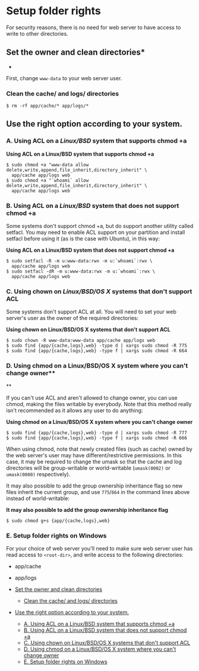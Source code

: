 # Setup folder rights

For security reasons, there is no need for web server to have access to write to other directories.

## Set the owner and clean directories*
*

First, change `www-data` to your web server user.

### Clean the cache/ and logs/ directories

```
$ rm -rf app/cache/* app/logs/* 
```

## Use the right option according to your system.

### A. Using ACL on a *Linux/BSD* system that supports chmod +a

**Using ACL on a Linux/BSD system that supports chmod +a**

```
$ sudo chmod +a "www-data allow delete,write,append,file_inherit,directory_inherit" \
  app/cache app/logs web
$ sudo chmod +a "`whoami` allow delete,write,append,file_inherit,directory_inherit" \
  app/cache app/logs web
```

### B. Using ACL on a *Linux/BSD* system that does not support chmod +a

Some systems don't support chmod +a, but do support another utility called setfacl. You may need to enable ACL support on your partition and install setfacl before using it (as is the case with Ubuntu), in this way:

**Using ACL on a Linux/BSD system that does not support chmod +a**

```
$ sudo setfacl -R -m u:www-data:rwx -m u:`whoami`:rwx \
  app/cache app/logs web
$ sudo setfacl -dR -m u:www-data:rwx -m u:`whoami`:rwx \
  app/cache app/logs web
```

### C. Using chown on *Linux/BSD/OS X* systems that don't support ACL

Some systems don't support ACL at all. You will need to set your web server's user as the owner of the required directories:

**Using chown on Linux/BSD/OS X systems that don't support ACL**

```
$ sudo chown -R www-data:www-data app/cache app/logs web
$ sudo find {app/{cache,logs},web} -type d | xargs sudo chmod -R 775
$ sudo find {app/{cache,logs},web} -type f | xargs sudo chmod -R 664
```

### D. Using chmod on a Linux/BSD/OS X system where you can't change owner**
**

If you can't use ACL and aren't allowed to change owner, you can use chmod, making the files writable by everybody. Note that this method really isn't recommended as it allows any user to do anything:

**Using chmod on a Linux/BSD/OS X system where you can't change owner**

```
$ sudo find {app/{cache,logs},web} -type d | xargs sudo chmod -R 777
$ sudo find {app/{cache,logs},web} -type f | xargs sudo chmod -R 666
```

When using chmod, note that newly created files (such as cache) owned by the web server's user may have different/restrictive permissions. In this case, it may be required to change the umask so that the cache and log directories will be group-writable or world-writable (`umask(0002)` or `umask(0000)` respectively).

It may also possible to add the group ownership inheritance flag so new files inherit the current group, and use `775`/`664` in the command lines above instead of world-writable:

**It may also possible to add the group ownership inheritance flag**

```
$ sudo chmod g+s {app/{cache,logs},web}
```

### E. Setup folder rights on Windows

For your choice of web server you'll need to make sure web server user has read access to `<root-dir>`, and write access to the following directories:

-   app/cache
-   app/logs

-   [Set the owner and clean directories](#Setupfolderrights-Settheownerandcleandirectories)
    -   [Clean the cache/ and logs/ directories](#Setupfolderrights-Cleanthecache/andlogs/directories)
-   [Use the right option according to your system.](#Setupfolderrights-Usetherightoptionaccordingtoyoursystem.)
    -   [A. Using ACL on a Linux/BSD system that supports chmod +a](#Setupfolderrights-A.UsingACLonaLinux/BSDsystemthatsupportschmod+a)
    -   [B. Using ACL on a Linux/BSD system that does not support chmod +a](#Setupfolderrights-B.UsingACLonaLinux/BSDsystemthatdoesnotsupportchmod+a)
    -   [C. Using chown on Linux/BSD/OS X systems that don't support ACL](#Setupfolderrights-C.UsingchownonLinux/BSD/OSXsystemsthatdon'tsupportACL)
    -   [D. Using chmod on a Linux/BSD/OS X system where you can't change owner](#Setupfolderrights-D.UsingchmodonaLinux/BSD/OSXsystemwhereyoucan'tchangeowner)
    -   [E. Setup folder rights on Windows](#Setupfolderrights-E.SetupfolderrightsonWindows)


